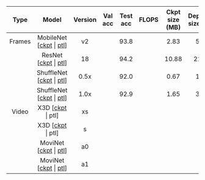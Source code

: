 |  Type  |             Model             | Version | Val acc     | Test acc | FLOPS | Ckpt size (MB) | Deployed size (MB) |
|:------:|:-----------------------------:|:-------:|:-----------:|:--------:|:-----:|:----------------------:|:------------------:|
| Frames |  MobileNet [[ckpt](https://github.com/pau-fabregat/quantization/blob/main/qat_checkpoints/qat_mobilenet_v2.ckpt) \| [ptl](https://github.com/pau-fabregat/quantization/blob/main/deployed_models/mobilenetv2_456_256_bs32.ptl)]      |    v2   |             |   93.8   |       |     2.83       |        5.24        |
|        |   ResNet  [[ckpt](https://github.com/pau-fabregat/quantization/blob/main/qat_checkpoints/qat_resnet_18.ckpt) \| [ptl](https://github.com/pau-fabregat/quantization/blob/main/deployed_models/resnet18_456_256_bs32.ptl)]       |    18   |             |   94.2   |       |     10.88      |        21.63       |
|        | ShuffleNet [[ckpt](https://github.com/pau-fabregat/quantization/blob/main/qat_checkpoints/qat_shufflenet_05.ckpt) \| [ptl](https://github.com/pau-fabregat/quantization/blob/main/deployed_models/shufflenet05_456_256_bs32.ptl)]      |   0.5x  |             |   92.0   |       |     0.67       |        1.13        |
|        | ShuffleNet [[ckpt](https://github.com/pau-fabregat/quantization/blob/main/qat_checkpoints/qat_shufflenet_10.ckpt) \| [ptl](https://github.com/pau-fabregat/quantization/blob/main/deployed_models/shufflenet10_456_256_bs32.ptl)]      |   1.0x  |             |   92.9   |       |     1.65       |        3.03        |
|  Video |    X3D  [[ckpt](https://github.com/pau-fabregat/quantization/blob/main/qat_checkpoints/qat_x3d_xs.ckpt) \| ptl]         |    xs   |             |          |       |                |                    |
|        |    X3D  [[ckpt](https://github.com/pau-fabregat/quantization/blob/main/qat_checkpoints/qat_x3d_s.ckpt) \| ptl]         |    s    |             |          |       |                |                    |
|        |  MoviNet  [[ckpt](https://github.com/pau-fabregat/quantization/blob/main/qat_checkpoints/qat_movinet_a0.ckpt) \| [ptl](https://github.com/pau-fabregat/quantization/blob/main/deployed_models/movinet_a0_1s6f.ptl)]       |    a0   |             |          |       |                |                    |
|        |  MoviNet  [[ckpt](https://github.com/pau-fabregat/quantization/blob/main/qat_checkpoints/qat_movinet_a1.ckpt) \| [ptl](https://github.com/pau-fabregat/quantization/blob/main/deployed_models/movinet_a1_1s6f.ptl)]       |    a1   |             |          |       |                |                    |
